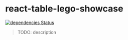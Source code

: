 # react-table-lego-showcase

[![dependencies Status](https://david-dm.org/homuler/react-table-lego/status.svg?path=packages/react-table-lego-showcase)](https://david-dm.org/homuler/react-table-lego?path=packages/react-table-lego-showcase)

> TODO: description
